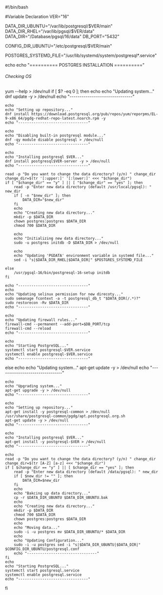 #!/bin/bash

#Variable Declaration
VER="16"

DATA_DIR_UBUNTU="/var/lib/postgresql/$VER/main"
DATA_DIR_RHEL="/var/lib/pgsql/$VER/data"
DATA_DIR="/Database/pgsql/16/data"
DB_PORT="5432"

CONFIG_DIR_UBUNTU="/etc/postgresql/$VER/main"

POSTGRES_SYSTEMD_FILE="/usr/lib/systemd/system/postgresql*.service"

echo
echo "========== POSTGRES INSTALLATION =========="

###### Checking OS ######
yum --help > /dev/null
if [ $? -eq 0 ];
then
	echo
	echo "Updating system..."
	dnf update -y > /dev/null
	echo "--------------------------------"
	
	echo
	echo "Setting up repository..."
	dnf install https://download.postgresql.org/pub/repos/yum/reporpms/EL-9-x86_64/pgdg-redhat-repo-latest.noarch.rpm -y
	echo "--------------------------------"
	
	echo
	echo "Disabling built-in postgresql module..."
	dnf -qy module disable postgresql > /dev/null
	echo "--------------------------------"
	
	echo
	echo "Installing postgresql $VER..."
	dnf install postgresql$VER-server -y > /dev/null
	echo "--------------------------------"
	
	read -p "Do you want to change the data directory? (y/n) " change_dir
	change_dir=$(tr '[:upper:]' '[:lower:]' <<< "$change_dir")
    if [ "$change_dir" == "y" ] || [ "$change_dir" == "yes" ]; then
        read -p "Enter new data directory (default /usr/local/pgsql): " new_dir
        if [ -n "$new_dir" ]; then
            DATA_DIR="$new_dir"
        fi
		echo
		echo "Creating new data directory..."
		mkdir -p $DATA_DIR
		chown postgres:postgres $DATA_DIR
		chmod 700 $DATA_DIR
		
		echo
		echo "Initializing new data directory..."
		sudo -u postgres initdb -D $DATA_DIR > /dev/null
		
		echo
		echo "Updating 'PGDATA' environment variable in systemd file..."
		sed -i "s|$DATA_DIR_RHEL|$DATA_DIR|" $POSTGRES_SYSTEMD_FILE
	
	else		
		/usr/pgsql-16/bin/postgresql-16-setup initdb
	fi
	
	echo "--------------------------------"
	echo
	echo "Updating selinux permission for new direcoty..."
	sudo semanage fcontext -a -t postgresql_db_t "$DATA_DIR(/.*)?"
	sudo restorecon -Rv $DATA_DIR
	echo "--------------------------------"
	
	echo
	echo "Updating firewall rules..."
	firewall-cmd --permanent --add-port=$DB_PORT/tcp
	firewall-cmd --reload
	echo "--------------------------------"
	
	echo
	echo "Starting PostgreSQL..."
	systemctl start postgresql-$VER.service
	systemctl enable postgresql-$VER.service
	echo "--------------------------------"
	
else
	echo
	echo "Updating system..."
	apt-get update -y > /dev/null
	echo "--------------------------------"
	
	echo
	echo "Upgrading system..."
	apt-get upgrade -y > /dev/null
	echo "--------------------------------"
	
	echo
	echo "Setting up repository..."
	apt-get install -y postgresql-common > /dev/null
	/usr/share/postgresql-common/pgdg/apt.postgresql.org.sh
	apt-get update -y > /dev/null
	echo "--------------------------------"
	
	echo
	echo "Installing postgresql $VER..."
	apt-get install -y postgresql-$VER > /dev/null
	echo "--------------------------------"
	
	echo
	read -p "Do you want to change the data directory? (y/n) " change_dir
	change_dir=$(tr [A-Z] [a-z] <<< "$change_dir")
	if [ $change_dir == "y" ] || [ $change_dir == "yes" ]; then
		read -p "Enter new data directory (default /data/pgsql): " new_dir
		if [ $new_dir != "" ]; then
			DATA_DIR=$new_dir
		fi
		echo
		echo "Bakcing up data directory..."
		cp -r $DATA_DIR_UBUNTU $DATA_DIR_UBUNTU.bak
		echo
		echo "Creating new data directory..."
		mkdir -p $DATA_DIR
		chmod 700 $DATA_DIR
		chown postgres:postgres $DATA_DIR
		echo
		echo "Moving data..."
		sudo -i -u postgres mv $DATA_DIR_UBUNTU/* $DATA_DIR
		echo
		echo "Updating Configuration..."
		sudo -i -u postgres sed -i "s|$DATA_DIR_UBUNTU|$DATA_DIR|" $CONFIG_DIR_UBUNTU/postgresql.conf
		echo "--------------------------------"
	fi
	echo
	echo "Starting PostgreSQL..."
	systemctl start postgresql.service
	systemctl enable postgresql.service
	echo "--------------------------------"
fi
